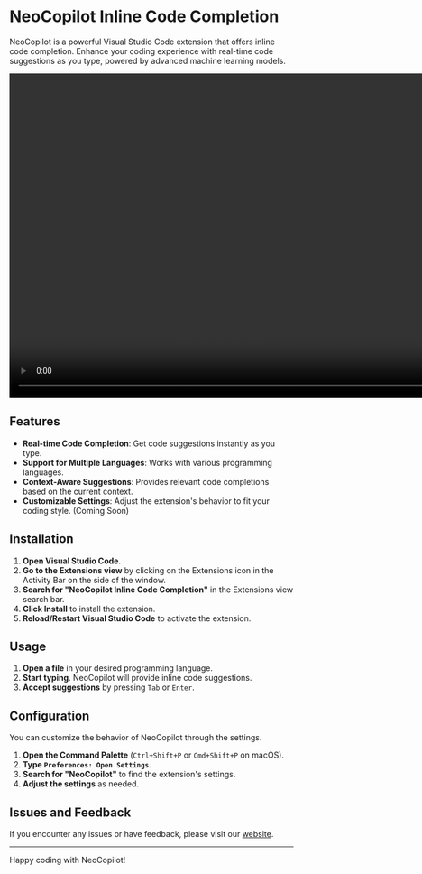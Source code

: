 # NeoCopilot Inline Code Completion

NeoCopilot is a powerful Visual Studio Code extension that offers inline code completion. Enhance your coding experience with real-time code suggestions as you type, powered by advanced machine learning models.

<div align="left">
    <video width="1000" height="575" autoplay loop muted>
        <source src="https://assets.neocopilot.io/videos/inlinevideo.mp4" type="video/mp4">
        Your browser does not support the video tag.
    </video>
</div>


## Features

- **Real-time Code Completion**: Get code suggestions instantly as you type.
- **Support for Multiple Languages**: Works with various programming languages.
- **Context-Aware Suggestions**: Provides relevant code completions based on the current context.
- **Customizable Settings**: Adjust the extension's behavior to fit your coding style. (Coming Soon)

## Installation

1. **Open Visual Studio Code**.
2. **Go to the Extensions view** by clicking on the Extensions icon in the Activity Bar on the side of the window.
3. **Search for "NeoCopilot Inline Code Completion"** in the Extensions view search bar.
4. **Click Install** to install the extension.
5. **Reload/Restart Visual Studio Code** to activate the extension.

## Usage

1. **Open a file** in your desired programming language.
2. **Start typing**. NeoCopilot will provide inline code suggestions.
3. **Accept suggestions** by pressing `Tab` or `Enter`.

## Configuration

You can customize the behavior of NeoCopilot through the settings.

1. **Open the Command Palette** (`Ctrl+Shift+P` or `Cmd+Shift+P` on macOS).
2. **Type `Preferences: Open Settings`**.
3. **Search for "NeoCopilot"** to find the extension's settings.
4. **Adjust the settings** as needed.

## Issues and Feedback

If you encounter any issues or have feedback, please visit our [website](https://www.neocopilot.io).

---

Happy coding with NeoCopilot!
